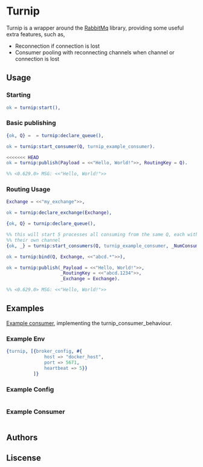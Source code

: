 
# Turnip

Turnip is a wrapper around the [RabbitMq](https://github.com/rabbitmq/rabbitmq-erlang-client) library, providing some useful extra features, such as,

- Reconnection if connection is lost
- Consumer pooling with reconnecting channels when channel or connection is lost

## Usage

### Starting
```erlang
ok = turnip:start(),
```

### Basic publishing

```erlang
{ok, Q} =  = turnip:declare_queue(),

ok = turnip:start_consumer(Q, turnip_example_consumer).

<<<<<<< HEAD
ok = turnip:publish(Payload = <<"Hello, World!">>, RoutingKey = Q).

%% <0.629.0> MSG: <<"Hello, World!">>
```

### Routing Usage

```erlang
Exchange = <<"my_exchange">>,

ok = turnip:declare_exchange(Exchange),

{ok, Q} = turnip:declare_queue(),

%% this will start 5 processes all consuming from the same Q, each with
%% their own channel
{ok, _} = turnip:start_consumers(Q, turnip_example_consumer, _NumConsumers = 5),

ok = turnip:bind(Q, Exchange, <<"abcd.*">>),

ok = turnip:publish(_Payload = <<"Hello, World!">>,
                    _RoutingKey = <<"abcd.1234">>,
                    _Exchange = Exchange).

%% <0.629.0> MSG: <<"Hello, World!">>
```

## Examples

[Example consumer](src/turnip_example_consumer.erl), implementing the turnip_consumer_behaviour.

### Example Env

```erlang
{turnip, [{broker_config, #{
              host => "docker_host",
              port => 5671,
              heartbeat => 5}}
          ]}
```


### Example Config

```erlang
```


### Example Consumer

```erlang
```



## Authors

## Liscense
